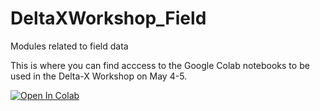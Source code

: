 # DeltaXWorkshop_Field
Modules related to field data


This is where you can find acccess to the Google Colab notebooks to be used in the Delta-X Workshop on May 4-5.


[![Open In Colab](https://colab.research.google.com/assets/colab-badge.svg)](https://colab.research.google.com/github/achri19/DeltaXWorkshop_Field/blob/main/ADCP.ipynb)
